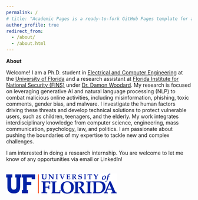 ```yaml
---
permalink: /
# title: "Academic Pages is a ready-to-fork GitHub Pages template for academic personal websites"
author_profile: true
redirect_from: 
  - /about/
  - /about.html
---
```


**About**

Welcome! I am a Ph.D. student in [Electrical and Computer Engineering](https://www.ece.ufl.edu/) at the [University of Florida](https://www.ufl.edu/) and a research assistant at [Florida Institute for National Security (FINS)](https://fins.institute.ufl.edu/) under [Dr. Damon Woodard](https://damonwoodard.com/). My research is focused on leveraging generative AI and natural language processing (NLP) to combat malicious online activities, including misinformation, phishing, toxic comments, gender bias, and malware. I investigate the human factors driving these threats and develop technical solutions to protect vulnerable users, such as children, teenagers, and the elderly. My work integrates interdisciplinary knowledge from computer science, engineering, mass communication, psychology, law, and politics. I am passionate about pushing the boundaries of my expertise to tackle new and complex challenges.

I am interested in doing a research internship. You are welcome to let me know of any opportunities via email or LinkedIn!


<br>

<img src="/images/Horizontal_Logo-RGB_Raster-BLUE_ORANGE.png" alt="UF Logo" width="300">
